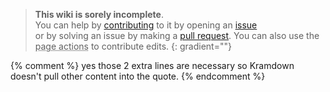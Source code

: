 
> **This wiki is sorely incomplete**.  
> You can help by [contributing](https://github.com/razvii22/Bakery-Wiki/tree/main/.github/CONTRIBUTING.md) to it by opening an [issue](https://github.com/razvii22/Bakery-Wiki/issues)  
> or by solving an issue by making a [pull request](https://github.com/razvii22/Bakery-Wiki/pulls).
> You can also use the <abbr title="The buttons at the top right on the navigation bar">page actions</abbr> to contribute edits.
{: gradient=""}

{% comment %} yes those 2 extra lines are necessary so Kramdown doesn't pull other content into the quote. {% endcomment %}